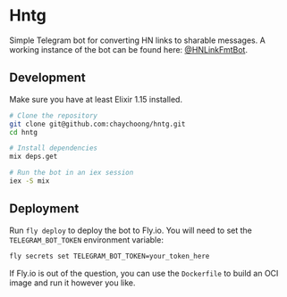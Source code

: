 # Hntg

Simple Telegram bot for converting HN links to sharable messages. A working
instance of the bot can be found here: [@HNLinkFmtBot](https://t.me/HNLinkFmtBot).

## Development

Make sure you have at least Elixir 1.15 installed.

```sh
# Clone the repository
git clone git@github.com:chaychoong/hntg.git
cd hntg

# Install dependencies
mix deps.get

# Run the bot in an iex session
iex -S mix
```

## Deployment

Run `fly deploy` to deploy the bot to Fly.io. You will need to set the
`TELEGRAM_BOT_TOKEN` environment variable:

```sh
fly secrets set TELEGRAM_BOT_TOKEN=your_token_here
```

If Fly.io is out of the question, you can use the `Dockerfile` to build an OCI
image and run it however you like.
